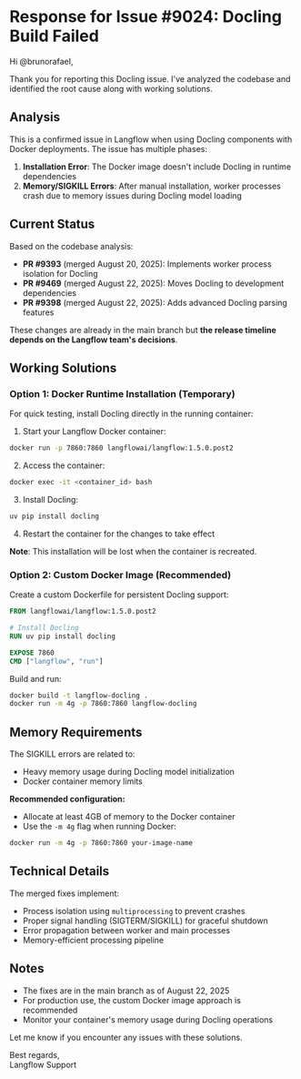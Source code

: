 # Response for Issue #9024: Docling Build Failed

Hi @brunorafaeI,

Thank you for reporting this Docling issue. I've analyzed the codebase and identified the root cause along with working solutions.

## Analysis

This is a confirmed issue in Langflow when using Docling components with Docker deployments. The issue has multiple phases:

1. **Installation Error**: The Docker image doesn't include Docling in runtime dependencies
2. **Memory/SIGKILL Errors**: After manual installation, worker processes crash due to memory issues during Docling model loading

## Current Status

Based on the codebase analysis:
- **PR #9393** (merged August 20, 2025): Implements worker process isolation for Docling
- **PR #9469** (merged August 22, 2025): Moves Docling to development dependencies  
- **PR #9398** (merged August 22, 2025): Adds advanced Docling parsing features

These changes are already in the main branch but **the release timeline depends on the Langflow team's decisions**.

## Working Solutions

### Option 1: Docker Runtime Installation (Temporary)
For quick testing, install Docling directly in the running container:

1. Start your Langflow Docker container:
```bash
docker run -p 7860:7860 langflowai/langflow:1.5.0.post2
```

2. Access the container:
```bash
docker exec -it <container_id> bash
```

3. Install Docling:
```bash
uv pip install docling
```

4. Restart the container for the changes to take effect

**Note**: This installation will be lost when the container is recreated.

### Option 2: Custom Docker Image (Recommended)
Create a custom Dockerfile for persistent Docling support:

```dockerfile
FROM langflowai/langflow:1.5.0.post2

# Install Docling
RUN uv pip install docling

EXPOSE 7860
CMD ["langflow", "run"]
```

Build and run:
```bash
docker build -t langflow-docling .
docker run -m 4g -p 7860:7860 langflow-docling
```

## Memory Requirements

The SIGKILL errors are related to:
- Heavy memory usage during Docling model initialization
- Docker container memory limits

**Recommended configuration:**
- Allocate at least 4GB of memory to the Docker container
- Use the `-m 4g` flag when running Docker:
```bash
docker run -m 4g -p 7860:7860 your-image-name
```

## Technical Details

The merged fixes implement:
- Process isolation using `multiprocessing` to prevent crashes
- Proper signal handling (SIGTERM/SIGKILL) for graceful shutdown
- Error propagation between worker and main processes
- Memory-efficient processing pipeline

## Notes

- The fixes are in the main branch as of August 22, 2025
- For production use, the custom Docker image approach is recommended
- Monitor your container's memory usage during Docling operations

Let me know if you encounter any issues with these solutions.

Best regards,  
Langflow Support